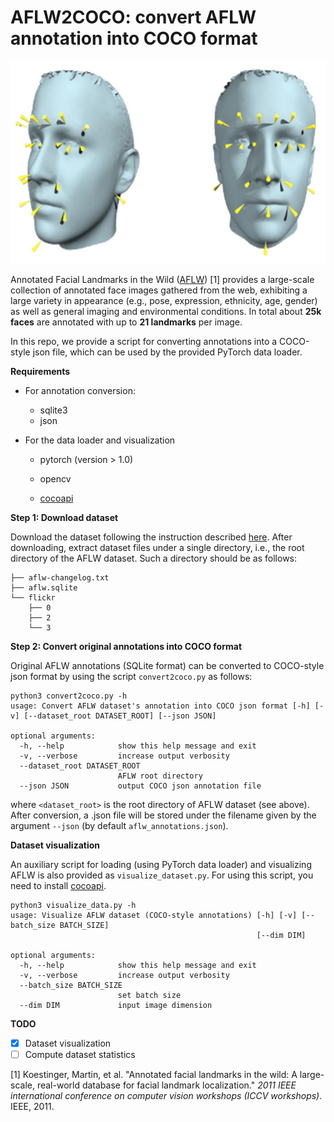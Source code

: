 # AFLW2COCO: convert AFLW annotation into COCO format



<p align="center">
  <img width="600" height="324" src="aflw_cover.jpg">
</p>


Annotated Facial Landmarks in the Wild ([AFLW](https://www.tugraz.at/institute/icg/research/team-bischof/lrs/downloads/aflw/#)) [1] provides a large-scale collection of annotated face images gathered from the web, exhibiting a large variety in appearance (e.g., pose, expression, ethnicity, age, gender) as well as general imaging and environmental conditions. In total about **25k faces** are annotated with up to **21 landmarks** per image.

In this repo, we provide a script for converting annotations into a COCO-style json file, which can be used by the provided PyTorch data loader.

**Requirements**

- For annotation conversion:
  - sqlite3
  - json

- For the data loader and visualization

  - pytorch (version > 1.0)

  - opencv

  - [cocoapi](https://github.com/cocodataset/cocoapi) 

    

**Step 1: Download dataset**

Download the dataset following the instruction described [here](https://www.tugraz.at/institute/icg/research/team-bischof/lrs/downloads/aflw/). After downloading, extract  dataset files under a single directory, i.e., the root directory of the AFLW dataset. Such a directory should be as follows:

~~~
├── aflw-changelog.txt
├── aflw.sqlite
└── flickr
    ├── 0
    ├── 2
    └── 3
~~~



**Step 2: Convert original annotations into COCO format** 

Original AFLW annotations (SQLite format) can be converted to COCO-style json format by using the script `convert2coco.py` as follows:

~~~
python3 convert2coco.py -h
usage: Convert AFLW dataset's annotation into COCO json format [-h] [-v] [--dataset_root DATASET_ROOT] [--json JSON]

optional arguments:
  -h, --help            show this help message and exit
  -v, --verbose         increase output verbosity
  --dataset_root DATASET_ROOT
                        AFLW root directory
  --json JSON           output COCO json annotation file
~~~

where `<dataset_root>` is the root directory  of AFLW dataset (see above). After conversion, a .json file will be stored under the filename given by the argument `--json` (by default `aflw_annotations.json`).



**Dataset visualization** 

An auxiliary script for loading (using PyTorch data loader) and visualizing AFLW is also provided as `visualize_dataset.py`. For using this script, you need to install [cocoapi](https://github.com/cocodataset/cocoapi).

~~~
python3 visualize_data.py -h
usage: Visualize AFLW dataset (COCO-style annotations) [-h] [-v] [--batch_size BATCH_SIZE]
                                                       [--dim DIM]

optional arguments:
  -h, --help            show this help message and exit
  -v, --verbose         increase output verbosity
  --batch_size BATCH_SIZE
                        set batch size
  --dim DIM             input image dimension
~~~

**TODO**
- [x] Dataset visualization
- [ ] Compute dataset statistics

[1] Koestinger, Martin, et al. "Annotated facial landmarks in the wild: A large-scale, real-world database for 
facial landmark localization." *2011 IEEE international conference on computer vision workshops (ICCV  workshops)*. IEEE, 2011.

